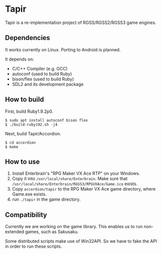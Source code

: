 # Tapir

Tapir is a re-implementation project of RGSS/RGSS2/RGSS3 game engines.

## Dependencies

It works currently on Linux. Porting to Android is planned.

It depends on:

- C/C++ Compiler (e.g. GCC)
- autoconf (used to build Ruby)
- bison/flex (used to build Ruby)
- SDL2 and its development package

## How to build

First, build Ruby1.9.2p0.

```
$ sudo apt install autoconf bison flex
$ ./build-ruby192.sh -j4
```

Next, build Tapir/Accordion.

```
$ cd accordion
$ make
```

## How to use

1. Install Enterbrain's "RPG Maker VX Ace RTP" on your Windows.
2. Copy it into `/usr/local/share/Enterbrain`. Make sure that `/usr/local/share/Enterbrain/RGSS3/RPGVXAce/Game.ico` exists.
3. Copy `accordion/tapir` to the RPG Maker VX Ace game directory, where Game.exe exists.
4. run `./tapir` in the game directory.

## Compatibility

Currently we are working on the game library. This enables us to run non-extended games, such as Sakusaku.

Some distributed scripts make use of Win32API. So we have to fake the API in order to run these scripts.
